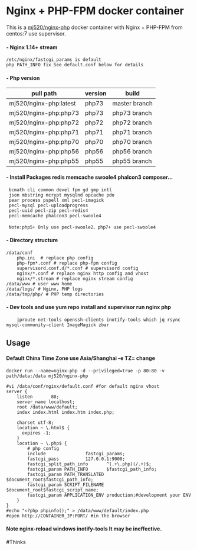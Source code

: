 # Nginx + PHP-FPM docker container

This is a [mj520/nginx-php](https://registry.hub.docker.com/u/mj520/nginx-php/)
docker container with Nginx + PHP-FPM from centos:7 use supervisor.

#### - Nginx 1.14+ stream
```
/etc/nginx/fastcgi_params is default
php PATH_INFO fix See default.conf below for details
```

#### - Php version
|pull path|version|build|
|---|---|----|
|mj520/nginx-php:latest |php73|master branch |
|mj520/nginx-php:php73 |php73|php73 branch |
|mj520/nginx-php:php72 |php72|php72 branch |
|mj520/nginx-php:php71 |php71|php71 branch |
|mj520/nginx-php:php70 |php70|php70 branch |
|mj520/nginx-php:php56 |php56|php56 branch |
|mj520/nginx-php:php55 |php55|php55 branch |


#### - Install Packages redis memcache swoole4 phalcon3 composer...
```
 bcmath cli common devel fpm gd gmp intl 
 json mbstring mcrypt mysqlnd opcache pdo 
 pear process pspell xml pecl-imagick 
 pecl-mysql pecl-uploadprogress 
 pecl-uuid pecl-zip pecl-redis4 
 pecl-memcache phalcon3 pecl-swoole4

 Note:php5+ Only use pecl-swoole2、php7+ use pecl-swoole4
```

#### - Directory structure
```
/data/conf 
    php.ini  # replace php config
    php-fpm*.conf # replace php-fpm config
    supervisord.conf.d/*.conf # supervisord config
    nginx/*.conf # replace nginx http config and vhost
    nginx/*.stream # replace nginx stream config
/data/www # user www home
/data/logs/ # Nginx, PHP logs
/data/tmp/php/ # PHP temp directories
```

#### - Dev tools and use yum repo install and supervisor run nginx php
```
    iproute net-tools openssh-clients inotify-tools which jq rsync mysql-community-client ImageMagick zbar
```

## Usage
#### Default China Time Zone use Asia/Shanghai -e TZ= change
```
docker run --name=nginx-php -d --privileged=true -p 80:80 -v path/data:/data mj520/nginx-php

#vi /data/conf/nginx/default.conf #for default nginx vhost
server {
    listen       80;
    server_name localhost;
    root /data/www/default;
    index index.html index.htm index.php;
 
    charset utf-8;
    location ~ \.html$ {
      expires -1;
    }
    location ~ \.php$ {
        # php config
        include               fastcgi_params;
        fastcgi_pass          127.0.0.1:9000;
        fastcgi_split_path_info       ^(.+\.php)(/.+)$;
        fastcgi_param PATH_INFO       $fastcgi_path_info;
        fastcgi_param PATH_TRANSLATED $document_root$fastcgi_path_info;
        fastcgi_param SCRIPT_FILENAME $document_root$fastcgi_script_name;
        fastcgi_param APPLICATION_ENV production;#development your ENV
    }
}
#echo "<?php phpinfo();" > /data/www/default/index.php
#open http://CONTAINER_IP:PORT/ #in the browser
```
#### Note nginx-reload windows inotify-tools It may be ineffective.
#Thinks